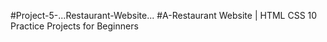 #Project-5-...Restaurant-Website...
#A-Restaurant Website | HTML CSS 10 Practice Projects for Beginners
